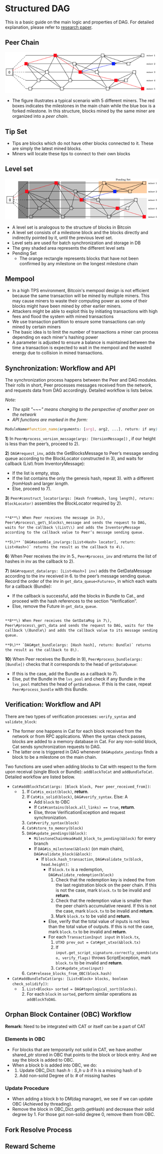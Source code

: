 # Structured DAG

This is a basic guide on the main logic and properties of DAG. For detailed explanation, please refer to [research paper](https://arxiv.org/pdf/1901.02755.pdf).

## Peer Chain

![Peer Chain Illustration](../.gitbook/assets/screenshot-2019-03-28-at-1.06.57-pm.png)

* The figure illustrates a typical scenario with 5 different miners. The red boxes indicates the milestones in the main chain while the blue box is a forked milestone. In this structure, blocks mined by the same miner are organized into a _peer chain_. 

## Tip Set

* Tips are blocks which do not have other blocks connected to it. These are simply the latest mined blocks.
* Miners will locate these tips to connect to their own blocks

## Level set

![Sample Level Set](../.gitbook/assets/screenshot-2019-03-28-at-1.07.10-pm.png)

* A level set is analogous to the structure of blocks in Bitcoin
* A level set consists of a milestone block and the blocks directly and indirectly pointed by it, until the previous level set.
* Level sets are used for batch synchronization and storage in DB
* The grey shaded area represents the different level sets
* Pending Set
  * The orange rectangle represents blocks that have not been confirmed by any milestone on the longest milestone chain

## Mempool

* In a high TPS environment, Bitcoin's mempool design is not efficient because the same transaction will be mined by multiple miners. This may cause miners to waste their computing power as some of their blocks might have been mined by other earlier miners.
* Attackers might be able to exploit this by initiating transactions with high fees and flood the system with mined transactions
* We use transaction partition to ensure some transactions can only mined by certain miners
* The basic idea is to limit the number of transactions a miner can process depending on each miner's hashing power
* A parameter is adjusted to ensure a balance is maintained between the time a transaction is expected to wait in the mempool and the wasted energy due to collision in mined transactions.

## Synchronization: Workflow and API

The synchronization process happens between the Peer and DAG modules. Their rolls in short, Peer processes messages received from the network, and requests data from DAG accordingly. Detailed workflow is lists below.

_Note:_

* _The split "~~~" means changing to the perspective of another peer on the network_
* _API functions are marked in the form:_ 

```css
ModuleName#function_name(arguments: [arg1, arg2, ...], return: if any)
```

**1**\) In `Peer#process_version_message(args: [VersionMessage])` , if our height is less than the peer’s, proceed to 2\).

**2**\) `DAG#request_inv`, adds the GetBlocksMessage to Peer’s message sending queue according to the BlockLocator constructed in 3\), and waits for callback \(List\ from InventoryMessage\):

* If the list is empty, stop. 
* If the list contains the only the genesis hash, repeat 3\). with a different _fromHash_ and larger _length_.
* Else, proceed to 7\).

**3**\) `Peer#construct_locator(args: [Hash fromHash, long length], return: BlockLocator)` assembles the BlockLocator required by 2\).

~~~~~~~~~~~~~~~~~~~~~~~~~~~~~~~~~~~~~~~~~~~~~

**4**\) When Peer receives the message in 3\), Peer\#process\_get\_blocks\_message and sends the request to DAG, waits for the callback \(List\\) and adds the InventoryMessage according to the callback value to Peer’s message sending queue.

**5\)** `DAG#assemble_inv(args:[List<Hash> locator], return: List<Hash>)` returns the result as the callback to 4\).

~~~~~~~~~~~~~~~~~~~~~~~~~~~~~~~~~~~~~~~~~~~~~

**6**\) When Peer receives the inv in 5., `Peer#process_inv` and returns the list of hashes in inv as the callback to 2\).

**7**\) `DAG#request_data(args: [List<Hash>] inv)` adds the GetDataMessage according to the inv received in 6. to the peer’s message sending queue. Record the order of the inv in `get_data_queue<Futures>`, in which each waits for a callback \(Bundle\):

* If the callback is successful, add the blocks in Bundle to Cat., and proceed with the hash references to the section “Verification”.
* Else, remove the Future in `get_data_queue`.

~~~~~~~~~~~~~~~~~~~~~~~~~~~~~~~~~~~~~~~~~~~~~

**8**\) When Peer receives the GetDataMsg in 7\), Peer\#process\_get\_data and sends the request to DAG, waits for the callback \(Bundle\) and adds the callback value to its message sending queue.

**9\)** `DAG#get_bundle(args: [Hash hash], return: Bundle)` returns the result as the callback to 8\).

~~~~~~~~~~~~~~~~~~~~~~~~~~~~~~~~~~~~~~~~~~~~~

**10**\) When Peer receives the Bundle in 9\), `Peer#process_bundle(args: [Bundle])` checks that it corresponds to the head of `getDataQueue`:

* If this is the case, add the Bundle as a callback to 7\).
* Else, put the Bundle in the `lvs_pool` and check if any Bundle in the `lvs_pool` matches the head of `getDataQueue`. If this is the case, repeat `Peer#process_bundle` with this Bundle.

## Verification: Workflow and API

There are two types of verification processes: `verify_syntax` and `validate_block`:

* The former one happens in Cat for each block received from the network or from RPC applications. When the syntax check passes, blocks are added to a memory database in Cat. For any non-solid block, Cat sends synchronization requests to DAG. 
* The latter one is triggered in DAG whenever `DAG#update_pendings` finds a block to be a milestone on the main chain.

Two functions are used when adding blocks to Cat with respect to the form upon receival \(single Block or Bundle\): `addBlockToCat` and `addBundleToCat`. Detailed workflow are listed below.

* `Cat#addBlockToCat(args: [Block block, Peer peer_received_from])`:
  * 1. If `Cat#is_exist(block)`, **return**.
    2. If `Cat#is_solid(block)`, `DAG#verify_syntax`. Else: A
       * Add `block` to OBC
       * If `Cat#contains(block.all_links) == true`, **return**.
       * Else, throw VerificationException and request synchronization.
    3. `Cat#verify_syntax(block)`
    4. `Cat#store_to_memory(block)`
    5. `DAG#update_pendings(&block)`:
       * `MilestoneChainHead#add_block_to_pending(&block)` for every branch
       * If `DAG#is_milestone(&block)` \(on main chain\), `DAG#validate_block(&block)`:
         * If `block.hash_transaction`, `DAG#validate_tx(block, head.height)`:
           * If `block.tx` is a redemption, `DAG#validate_redemption(block)`
             1. Check that the redemption key is indeed the from the last registration block on the peer chain. If this is not the case, mark `block.tx` to be invalid and **return**.
             2. Check that the redemption value is smaller than the peer chain’s accumulative reward. If this is not the case, mark `block.tx` to be invalid and **return**.
             3. Mark `block.tx` to be valid and **return**.
           * Else, verify that the total value of inputs is not less than the total value of outputs. If this is not the case, mark `block.tx` to be invalid and **return**.
           * For each `TransactionInput input` in `block.tx`,
             1. `UTXO prev_out = Cat#get_utxo(&block.tx)`
             2. If `input.get_script_signature.correctly_spends(utxo, verify_flags)` throws ScriptException, mark `block.tx` to be invalid and **return**.
             3. `Cat#update_utxo(input)`
    6. `Cat#release_blocks_from_OBC(block.hash)`
* `Cat#addBundleToCat(args: [List<Block> blocks, boolean check_solidify])`: 
  * 1. `List<Blocks> sorted = DAG#topological_sort(blocks)`.
    2. For each `block` in `sorted`, perform similar operations as `addBlockToDAG`.

## Orphan Block Container \(OBC\) Workflow

**Remark:** Need to be integrated with CAT or itself can be a part of CAT

### Elements in OBC

* For blocks that are temporarily not solid in CAT, we have another shared\_ptr stored in OBC that points to the block or block entry. And we say the block is added to OBC.
* When a block b is added into OBC, we do:
* 1. Update OBC\_Dict: ${\mbox{hash } h : S\_h  \cup b}$ if h is a missing hash of b
  2. Add non-solid Degree of b: \# of missing hashes

### Update Procedure

* When adding a block b to DM\(dag manager\), we see if we can update OBC \(Achieved by threading\).
* Remove the block in OBC\_Dict.get\(b.getHash\) and decrease their solid degree by 1. For those got non-solid degree 0, remove them from OBC.

## Fork Resolve Process

## Reward Scheme

